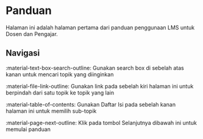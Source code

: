 # Panduan

Halaman ini adalah halaman pertama dari panduan penggunaan LMS untuk Dosen dan Pengajar. 

## Navigasi

:material-text-box-search-outline: Gunakan search box di sebelah atas kanan untuk mencari topik yang diinginkan  

:material-file-link-outline: Gunakan link pada sebelah kiri halaman ini untuk berpindah dari satu topik ke topik yang lain  

:material-table-of-contents: Gunakan Daftar Isi pada sebelah kanan halaman ini untuk memilih sub-topik  

:material-page-next-outline: Klik pada tombol Selanjutnya dibawah ini untuk memulai panduan



